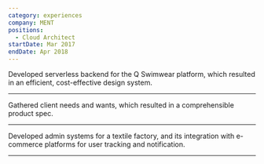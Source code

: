 ```yaml
---
category: experiences
company: MENT
positions:
  - Cloud Architect
startDate: Mar 2017
endDate: Apr 2018
---
```


Developed serverless backend for the Q Swimwear platform, which resulted in an efficient, cost-effective design system.

---

Gathered client needs and wants, which resulted in a comprehensible product spec.

---

Developed admin systems for a textile factory, and its integration with e-commerce platforms for user tracking and notification.

---
